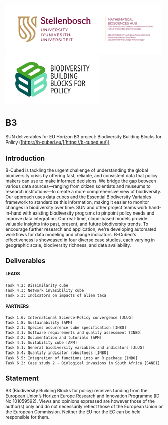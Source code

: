 <picture>
 <source media="(prefers-color-scheme: light)" srcset="su_biomath_combined.png">
 <img alt="SUN" src="su_biomath_combined.png" width="500">
</picture><picture>
 <source media="(prefers-color-scheme: light)" srcset="B3_logo_full.png">
 <img alt="b-cubed" src="B3_logo_full.png" width="300">
</picture>

# B3
SUN deliverables for EU Horizon B3 project: Biodiversity Building Blocks for Policy ([https://b-cubed.eu/](https://b-cubed.eu/))

## Introduction

B-Cubed is tackling the urgent challenge of understanding the global biodiversity crisis by offering fast, reliable, and consistent data that policy makers can use to make informed decisions. We bridge the gap between various data sources—ranging from citizen scientists and museums to research institutions—to create a more comprehensive view of biodiversity. Our approach uses data cubes and the Essential Biodiversity Variables framework to standardize this information, making it easier to monitor changes in biodiversity over time. SUN and other project teams work hand-in-hand with existing biodiversity programs to pinpoint policy needs and improve data integration. Our real-time, cloud-based models provide valuable insights into past, present, and future biodiversity trends. To encourage further research and application, we're developing automated workflows for data modeling and change indicators. B-Cubed's effectiveness is showcased in four diverse case studies, each varying in geographic scale, biodiversity richness, and data availability.

## Deliverables

#### LEADS
```
Task 4.2: Dissimilarity cube
Task 4.3: Network invasibility cube
Task 5.3: Indicators on impacts of alien taxa
```

#### PARTNERS
```
Task 1.6: International Science-Policy convergence [JLUG] 
Task 1.8: Sustainability [APM] 
Task 2.1: Species occurrence cube specification [INBO] 
Task 3.1: Software requirements and quality assessment [INBO] 
Task 3.2: Documentation and tutorials [APM] 
Task 4.1: Suitability cube [APM] 
Task 5.1: General biodiversity variables and indicators [JLUG] 
Task 5.4: Quantify indicator robustness [INBO] 
Task 5.5: Integration of functions into an R package [INBO] 
Task 6.2: Case study 2 - Biological invasions in South Africa [SANBI]
```

## Statement

B3 (Biodiversity Building Blocks for policy) receives funding from the European Union’s Horizon Europe Research and Innovation Programme (ID No 101059592). Views and opinions expressed are however those of the author(s) only and do not necessarily reflect those of the European Union or the European Commission. Neither the EU nor the EC can be held responsible for them.
